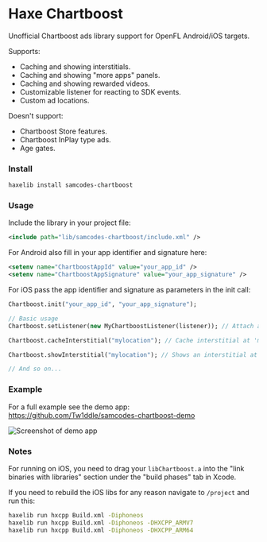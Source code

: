 # Haxe Chartboost

Unofficial Chartboost ads library support for OpenFL Android/iOS targets.

Supports:
* Caching and showing interstitials.
* Caching and showing "more apps" panels.
* Caching and showing rewarded videos.
* Customizable listener for reacting to SDK events.
* Custom ad locations.

Doesn't support:
* Chartboost Store features.
* Chartboost InPlay type ads.
* Age gates.

### Install ###

```bash
haxelib install samcodes-chartboost
```

### Usage ###

Include the library in your project file:
```xml
<include path="lib/samcodes-chartboost/include.xml" />
```
For Android also fill in your app identifier and signature here:
```xml
<setenv name="ChartboostAppId" value="your_app_id" />
<setenv name="ChartboostAppSignature" value="your_app_signature" />
```
For iOS pass the app identifier and signature as parameters in the init call:
```haxe
Chartboost.init("your_app_id", "your_app_signature");
```

```haxe
// Basic usage
Chartboost.setListener(new MyChartboostListener(listener)); // Attach a extended ChartboostListener to handle/respond to SDK events like 'shouldDisplayInterstitial', 'didDismissInterstitial' etc.

Chartboost.cacheInterstitial("mylocation"); // Cache interstitial at 'mylocation'. Locations are added to the Chartboost dashboard automatically.

Chartboost.showInterstitial("mylocation"); // Shows an interstitial at 'mylocation'. Will display faster if previously cached.

// And so on...
```

### Example ###

For a full example see the demo app: https://github.com/Tw1ddle/samcodes-chartboost-demo

![Screenshot of demo app](https://github.com/Tw1ddle/samcodes-chartboost-demo/blob/master/screenshots/main.png?raw=true "Demo app")

### Notes ###

For running on iOS, you need to drag your ```libChartboost.a``` into the "link binaries with libraries" section under the "build phases" tab in Xcode.

If you need to rebuild the iOS libs for any reason navigate to ```/project``` and run this:

```bash
haxelib run hxcpp Build.xml -Diphoneos
haxelib run hxcpp Build.xml -Diphoneos -DHXCPP_ARMV7
haxelib run hxcpp Build.xml -Diphoneos -DHXCPP_ARM64
```

